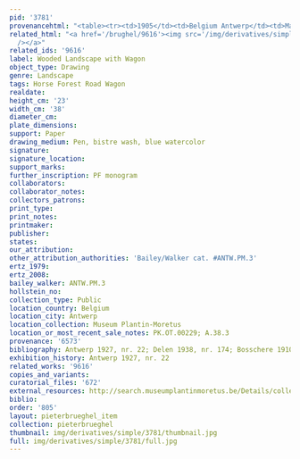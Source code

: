 ```yaml
---
pid: '3781'
provenancehtml: "<table><tr><td>1905</td><td>Belgium Antwerp</td><td>Max Rooses</td></tr></table>"
related_html: "<a href='/brughel/9616'><img src='/img/derivatives/simple/9616/thumbnail.jpg'
  /></a>"
related_ids: '9616'
label: Wooded Landscape with Wagon
object_type: Drawing
genre: Landscape
tags: Horse Forest Road Wagon
realdate:
height_cm: '23'
width_cm: '38'
diameter_cm:
plate_dimensions:
support: Paper
drawing_medium: Pen, bistre wash, blue watercolor
signature:
signature_location:
support_marks:
further_inscription: PF monogram
collaborators:
collaborator_notes:
collectors_patrons:
print_type:
print_notes:
printmaker:
publisher:
states:
our_attribution:
other_attribution_authorities: 'Bailey/Walker cat. #ANTW.PM.3'
ertz_1979:
ertz_2008:
bailey_walker: ANTW.PM.3
hollstein_no:
collection_type: Public
location_country: Belgium
location_city: Antwerp
location_collection: Museum Plantin-Moretus
location_or_most_recent_sale_notes: PK.OT.00229; A.38.3
provenance: '6573'
bibliography: Antwerp 1927, nr. 22; Delen 1938, nr. 174; Bosschere 1910, p. 22
exhibition_history: Antwerp 1927, nr. 22
related_works: '9616'
copies_and_variants:
curatorial_files: '672'
external_resources: http://search.museumplantinmoretus.be/Details/collect/276960
biblio:
order: '805'
layout: pieterbrueghel_item
collection: pieterbrueghel
thumbnail: img/derivatives/simple/3781/thumbnail.jpg
full: img/derivatives/simple/3781/full.jpg
---
```


